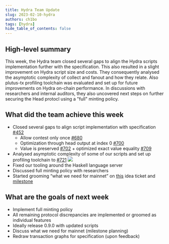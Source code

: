 ```yaml
---
title: Hydra Team Update
slug: 2023-02-10-hydra
authors: ch1bo
tags: [hydra]
hide_table_of_contents: false
---
```


## High-level summary

This week, the Hydra team closed several gaps to align the Hydra scripts
implementation further with the specification. This also resulted in a slight
improvement on Hydra script size and costs. They consequently analysed the
asymptotic complexity of collect and fanout and how they relate. Also plutus-tx
profiling toolchain was evaluated and set up for future improvements on Hydra
on-chain performance. In discussions with researchers and internal auditors,
they also uncovered next steps on further securing the Head protocl using a
"full" minting policy.

## What did the team achieve this week

-   Closed several gaps to align script implementation with specification [#452](https://github.com/input-output-hk/hydra/issues/452)
    -   Allow contest only once [#680](https://github.com/input-output-hk/hydra/pull/680)
    -   Optimization through head output at index 0 [#700](https://github.com/input-output-hk/hydra/pull/700)
    -   Value is preserved [#702](https://github.com/input-output-hk/hydra/pull/702) + optimized exact value equality [#709](https://github.com/input-output-hk/hydra/pull/709)
-   Analysed asymptotic complexity of some of our scripts and set up profiling toolchain to [#721](https://github.com/input-output-hk/hydra/pull/721)
    ![](https://user-images.githubusercontent.com/2621189/218124686-7a85b40d-12f7-4b00-ad16-128c99f5b707.png)
-   Fixed our tooling around the Haskell language server
-   Discussed full minting policy with researchers
-   Started grooming “what we need for mainnet” on [this](https://github.com/input-output-hk/hydra/issues/713) idea ticket and [milestone](https://github.com/input-output-hk/hydra/milestone/8)

## What are the goals of next week

-   Implement full minting policy
-   All remaining protocol discrepancies are implemented or groomed as individual features
-   Ideally release 0.9.0 with updated scripts
-   Discuss what we need for mainnet (milestone planning)
-   Redraw transaction graphs for specification (upon feedback)
